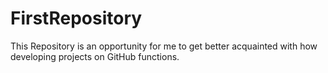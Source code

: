 FirstRepository
===============

This Repository is an opportunity for me to get better acquainted with how developing projects on GitHub functions.
